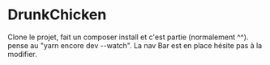 # DrunkChicken

Clone le projet, fait un composer install et c'est partie (normalement ^^).
pense au "yarn encore dev --watch".
La nav Bar est en place hésite pas à la modifier.
